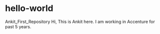 # hello-world
Ankit_First_Repository
Hi, This is Ankit here. I am working in Accenture for past 5 years.
